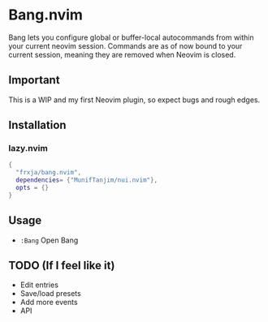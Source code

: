 # Bang.nvim
Bang lets you configure global or buffer-local autocommands from within your current neovim session.
Commands are as of now bound to your current session, meaning they are removed when Neovim is closed.

## Important
This is a WIP and my first Neovim plugin, so expect bugs and rough edges.

## Installation
### lazy.nvim
```lua
{
  "frxja/bang.nvim",
  dependencies= {"MunifTanjim/nui.nvim"},
  opts = {}
}
```

## Usage
- `:Bang` Open Bang

## TODO (If I feel like it)
- Edit entries
- Save/load presets
- Add more events
- API
